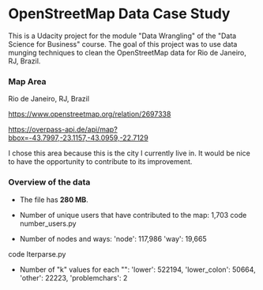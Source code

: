 # OpenStreetMap Data Case Study

This is a Udacity project for the module "Data Wrangling" of the "Data Science for Business" course. The goal of this project was to use data munging techniques to clean the OpenStreetMap data for Rio de Janeiro, RJ, Brazil.

### Map Area

Rio de Janeiro, RJ, Brazil 

https://www.openstreetmap.org/relation/2697338

https://overpass-api.de/api/map?bbox=-43.7997,-23.1157,-43.0959,-22.7129

I chose this area because this is the city I currently live in. It would be nice to have the opportunity to contribute to its improvement. 

### Overview of the data

- The file has **280 MB**. 

- Number of unique users that have contributed to the map: 1,703
code number_users.py

- Number of nodes and ways: 
 'node': 117,986
 'way': 19,665

code Iterparse.py

- Number of "k" values for each "<tag>":
'lower': 522194, 
'lower_colon': 50664, 
'other': 22223, 
'problemchars': 2

